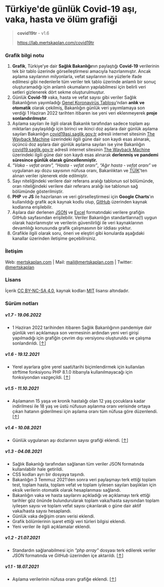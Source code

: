 
# Türkiye'de günlük Covid-19 aşı, vaka, hasta ve ölüm grafiği

> **covid19tr** - v1.6
> 
> https://lab.mertskaplan.com/covid19tr


### Grafik bilgi notu

1.  **Grafik**, Türkiye’ye dair **Sağlık Bakanlığı**nın paylaştığı **Covid-19** verilerinin tek bir tablo üzerinde görselleştirmesi amacıyla hazırlanmıştır. Ancak aşılama sayılarının milyonlarla, vefat sayılarının ise yüzlerle ifade edilmesi gibi nedenlerle tüm veriler tek tablo üzerinde anlamlı bir sonuç oluşturamadığı için anlamlı okumaların yapılabilmesi için belirli veri setleri gizlenerek dört sekme oluşturulmuştur.
2.  Günlük **Covid-19** vaka, hasta ve vefat sayısı gibi veriler Sağlık Bakanlığının yayımladığı [Genel Koronavirüs Tablosu](https://covid19.saglik.gov.tr/TR-66935/genel-koronavirus-tablosu.html)’ndan **anlık ve otomatik** olarak çekilmiş, Bakanlığın günlük veri yayımlamaya son verdiği 1 Haziran 2022 tarihten itibaren ise yeni veri eklenmeyerek **proje sonlandırılmıştır**.
3.  Aşılama sayıları ile ilgili olarak Bakanlık tarafından sadece toplam aşı miktarları paylaşıldığı için birinci ve ikinci doz aşılara dair günlük aşılama sayıları Bakanlığın [covid19asi.saglik.gov.tr](https://covid19asi.saglik.gov.tr) adresli internet sitesinin [The Wayback Machine](https://web.archive.org/web/*/https://covid19asi.saglik.gov.tr/) üzerindeki ilgili güne dair son kaydı esas alınarak, üçüncü doz aşılara dair günlük aşılama sayıları ise yine Bakanlığın [covid19.saglik.gov.tr](https://covid19.saglik.gov.tr) adresli internet sitesinin [The Wayback Machine](https://web.archive.org/web/*/https://covid19.saglik.gov.tr/) üzerindeki ilgili güne dair son kaydı esas alınarak **derlenmiş ve pandemi süresince günlük olarak güncellenmiştir.**
4.  _“Vaka - vefat oranı”, “Hasta - vefat oranı”_, _“Ağır hasta - vefat oranı”_ ve uygulanan aşı dozu sayısının nüfusa oranı, Bakanlıktan ve [TÜİK](https://data.tuik.gov.tr/Bulten/Index?p=Istatistiklerle-Cocuk-2020-37228)'ten alınan veriler işlenerek elde edilmiştir.
5.  Sayı niteliğindeki verilere dair referans aralığı tablonun sol bölümünde, oran niteliğindeki verilere dair referans aralığı ise tablonun sağ bölümünde gösterilmiştir.
6.  **PHP** ve **JS** ile hazırlanan ve veri görselleştirmesi için **Google Charts**’ın kullanıldığı grafik açık kaynak kodlu olup, [GitHub](https://github.com/mertskaplan/turkiyede-gunluk-covid-19-grafigi) üzerinden kaynak kodlarına erişilebilir.
7.  Aşılara dair derlenen [JSON](https://raw.githubusercontent.com/mertskaplan/turkiyede-gunluk-covid-19-grafigi/main/vaccine.json) ve [Excel](https://github.com/mertskaplan/turkiyede-gunluk-covid-19-grafigi/blob/main/vaccine.xlsx?raw=true) formatındaki verilere grafiğin GitHub sayfasından erişilebilir. Veriler Bakanlığın standartlarına(!) uygun olarak hazırlanmıştır ve verilerin güvenilirliği ile veri kaynaklarının devamlılığı konusunda grafik çalışmasının bir iddiası yoktur.
8.  Grafikle ilgili olarak soru, öneri ve eleştiri gibi konularda aşağıdaki kanallar üzerinden iletişime geçebilirsiniz.

### İletişim
Web: [mertskaplan.com](http://mertskaplan.com) | Mail: mail@mertskaplan.com | Twitter: [@mertskaplan](https://twitter.com/mertskaplan)

### Lisans
İçerik [CC BY-NC-SA 4.0](https://creativecommons.org/licenses/by-nc-sa/4.0/ "Creative Commons Attribution-NonCommercial-ShareAlike 4.0 International"), kaynak kodları [MIT](https://github.com/mertskaplan/turkiyede-gunluk-covid-19-grafigi/blob/main/LICENSE "Massachusetts Institute of Technology License") lisansı altındadır.

### Sürüm notları
##### v1.7 - 19.06.2022
* 1 Haziran 2022 tarihinden itibaren Sağlık Bakanlığının pandemiye dair günlük veri açıklamaya son vermesinin ardından yeni veri girişi yapılmadığı için grafiğin çevrim dışı versiyonu oluşturuldu ve çalışma sonlandırıldı. [[↑](https://github.com/mertskaplan/turkiyede-gunluk-covid-19-grafigi/commit/5ac6d358b9121faa8fa7a6970b30e3cb4b329243)]
##### v1.6 - 19.12.2021
* Yerel ayarlara göre yerel saati/tarihi biçimlendirmek için kullanılan strftime fonksiyonu PHP 8.1.0 itibarıyla kullanılmayacağı için fonksiyondan vazgeçildi. [[↑](https://github.com/mertskaplan/turkiyede-gunluk-covid-19-grafigi/commit/7b10beb65b0d90c47186f6a5d364b359f0cda29b)]
##### v1.5 - 11.10.2021
*  Aşılamanın 15 yaşa ve kronik hastalığı olan 12 yaş çocuklara kadar indirilmesi ile 18 yaş ve üstü nüfusun aşılanma oranı verisinde ortaya çıkan hatanın giderilmesi için aşılama oranı tüm nüfusa göre düzenlendi. [[↑](https://github.com/mertskaplan/turkiyede-gunluk-covid-19-grafigi/commit/764be55c8580b0167b9a128f3e9a26f41236842c)]
##### v1.4 - 10.08.2021
*  Günlük uygulanan aşı dozlarının sayısı grafiği eklendi. [[↑](https://github.com/mertskaplan/turkiyede-gunluk-covid-19-grafigi/commit/f4fa91d647bbba8e38b1a0bca19e1f8656b67df3#diff-7413d6453f901e939bbd840c8f0d1c7b20c2ca0e7f71741e4e07c6cf036f16c0)]
##### v1.3 - 04.08.2021
* Sağlık Bakanlığı tarafından sağlanan tüm veriler JSON formatında kullanılabilir hale getirildi.
* CSS kodları ayrı bir dosyaya taşındı.
* Bakanlığın 3 Temmuz 2021'den sonra veri paylaşmayı terk ettiği toplam test, toplam hasta, toplam vefat ve toplam iyilesen sayıları başlıkları için eksik verilerin otomatik olarak hesaplanması sağlandı.
* Bakanlığın vaka ve hasta sayılarını açıkladığı ve açıklamayı terk ettiği tarihler göz önünde bulundurularak toplam vaka/hasta sayısından toplam iyileşen sayısı ve toplam vefat sayısı çıkarılarak o güne dair aktif vaka/hasta sayısı hesaplandı.
* Günlük vaka değişim oranı verisi eklendi.
* Grafik bölümlerinin işaret ettiği veri türleri bilgisi eklendi.
* Yeni veriler ile ilgili açıklamalar eklendi.
##### v1.2 - 21.07.2021
* Standardın sağlanabilmesi için *"php array"* dosyası terk edilerek veriler *JSON* formatında ve *GitHub* üzerinden içe aktarıldı. [[↑](https://github.com/mertskaplan/turkiyede-gunluk-covid-19-grafigi/commit/b72bff2b5b3ac8cca20be02d1b9d9ab7eb40048f)]
##### v1.1 - 18.07.2021
* Aşılama verilerinin nüfusa oranı grafiğe eklendi. [[↑](https://github.com/mertskaplan/turkiyede-gunluk-covid-19-grafigi/commit/634957313136a3ff0c20ee47e7b25f11dd200d86)]
